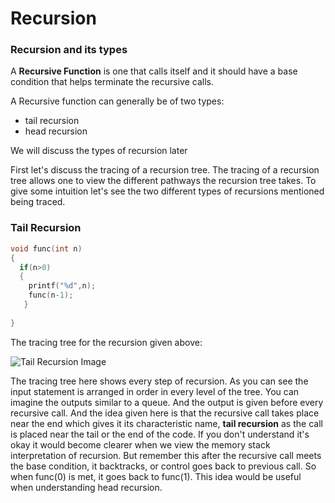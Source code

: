 # Recursion

### Recursion and its types

A **Recursive Function** is one that calls itself and it should have a base condition that helps terminate the recursive calls. 

A Recursive function can generally be of two types:
- tail recursion
- head recursion

We will discuss the types of recursion later

First let's discuss the tracing of a recursion tree. The tracing of a recursion tree allows one to view the different pathways the recursion tree takes. 
To give some intuition let's see the two different types of recursions mentioned being traced. 

### Tail Recursion

```cpp
void func(int n)
{
  if(n>0)
  {
    printf("%d",n);
    func(n-1);
   }
   
}
```

The tracing tree for the recursion given above:

![Tail Recursion Image](https://github.com/mirzaazwad/Data-Structures-And-Algorithms/blob/main/Algorithms/RecursiveFunctions/Tutorial/TailRecursion.png)

The tracing tree here shows every step of recursion. As you can see the input statement is arranged in order in every level of the tree. You can imagine the outputs similar to a queue. And the output is given before every recursive call. And the idea given here is that the recursive call takes place near the end which gives it its characteristic name, **tail recursion** as the call is placed near the tail or the end of the code. If you don't understand it's okay it would become clearer when we view the memory stack interpretation of recursion. But remember this after the recursive call meets the base condition, it backtracks, or control goes back to previous call. So when func(0) is met, it goes back to func(1). This idea would be useful when understanding head recursion. 
